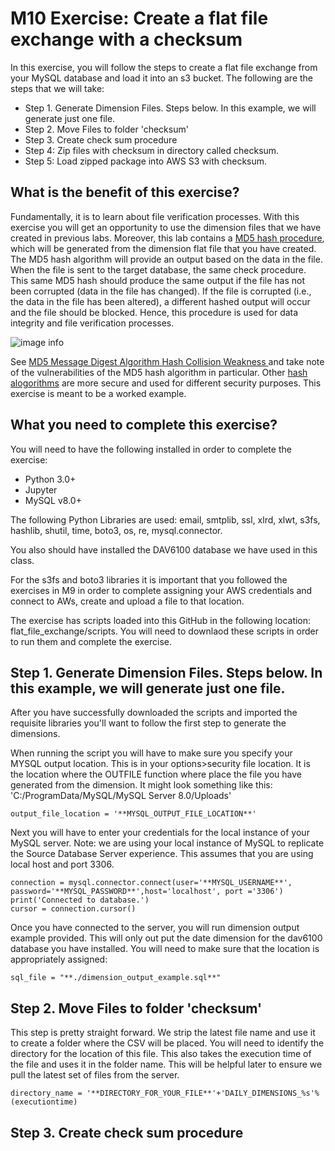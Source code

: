 # M10 Exercise: Create a flat file exchange with a checksum 

In this exercise, you will follow the steps to create a flat file exchange from your MySQL database and load it into an s3 bucket. The following are the steps that we will take: 

<ul>
<li>Step 1. Generate Dimension Files. Steps below. In this example, we will generate just one file. </li>
<li>Step 2. Move Files to folder 'checksum'</li>
<li>Step 3. Create check sum procedure</li>
<li>Step 4: Zip files with checksum in directory called checksum. </li>
<li>Step 5: Load zipped package into AWS S3 with checksum. </li> 
</ul>

## What is the benefit of this exercise?
Fundamentally, it is to learn about file verification processes. With this exercise you will get an opportunity to use the dimension files that we have created in previous labs. Moreover, this lab contains a <a href ="https://en.wikipedia.org/wiki/MD5"  target=”_blank”>MD5 hash procedure</a>, which will be generated from the dimension flat file that you have created. The MD5 hash algorithm will provide an output based on the data in the file. When the file is sent to the target database, the same check procedure. This same MD5 hash should produce the same output if the file has not been corrupted (data in the file has changed). If the file is corrupted (i.e., the data in the file has been altered), a different hashed output will occur and the file should be blocked. Hence, this procedure is used for data integrity and file verification processes. 

![image info](./pictures/image.png)

See <a href ="https://www.securityfocus.com/bid/11849/discuss" target=”_blank”>MD5 Message Digest Algorithm Hash Collision Weakness </a> and take note of the vulnerabilities of the MD5 hash algorithm in particular. Other <a href = "https://en.wikipedia.org/wiki/Secure_Hash_Algorithms"  target=”_blank”>hash alogorithms</a> are more secure and used for different security purposes. This exercise is meant to be a worked example. 


## What you need to complete this exercise?
You will need to have the following installed in order to complete the exercise: 
<ul>
<li>Python 3.0+</li>
<li>Jupyter</li>
<li>MySQL v8.0+</li>
</ul>

The following Python Libraries are used:  email, smtplib, ssl, xlrd, xlwt, s3fs, hashlib, shutil, time, boto3, os, re, mysql.connector.

You also should have installed the DAV6100 database we have used in this class. 

For the s3fs and boto3 libraries it is important that you followed the exercises in M9 in order to complete assigning your AWS credentials and connect to AWs, create and upload a file to that location. 

The exercise has scripts loaded into this GitHub in the following location: flat_file_exchange/scripts. You will need to downlaod these scripts in order to run them and complete the exercise. 

## Step 1. Generate Dimension Files. Steps below. In this example, we will generate just one file. 
After you have successfully downloaded the scripts and imported the requisite libraries you'll want to follow the first step to generate the dimensions. 

When running the script you will have to make sure you specify your MYSQL output location. This is in your options>security file location. It is the location where the OUTFILE function where place the file you have generated from the dimension. It might look something like this: 'C:/ProgramData/MySQL/MySQL Server 8.0/Uploads'

```
output_file_location = '**MYSQL_OUTPUT_FILE_LOCATION**'
```

Next you will have to enter your credentials for the local instance of your MySQL server. Note: we are using your local instance of MySQL to replicate the Source Database Server experience. This assumes that you are using local host and port 3306. 

```
connection = mysql.connector.connect(user='**MYSQL_USERNAME**', password='**MYSQL_PASSWORD**',host='localhost', port ='3306')
print('Connected to database.')
cursor = connection.cursor()
```

Once you have connected to the server, you will run dimension output example provided. This will only out put the date dimension for the dav6100 database you have installed. 
You will need to make sure that the location is appropriately assigned:

```
sql_file = "**./dimension_output_example.sql**"
```
## Step 2. Move Files to folder 'checksum'
This step is pretty straight forward. We strip the latest file name and use it to create a folder where the CSV will be placed. You will need to identify the directory for the location of this file.  This also takes the execution time of the file and uses it in the folder name. This will be helpful later to ensure we pull the latest set of files from the server. 
```
directory_name = '**DIRECTORY_FOR_YOUR_FILE**'+'DAILY_DIMENSIONS_%s'%(executiontime)
```
## Step 3. Create check sum procedure
